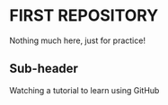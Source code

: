 # FIRST REPOSITORY

Nothing much here, just for practice!

## Sub-header

Watching a tutorial to learn using GitHub

